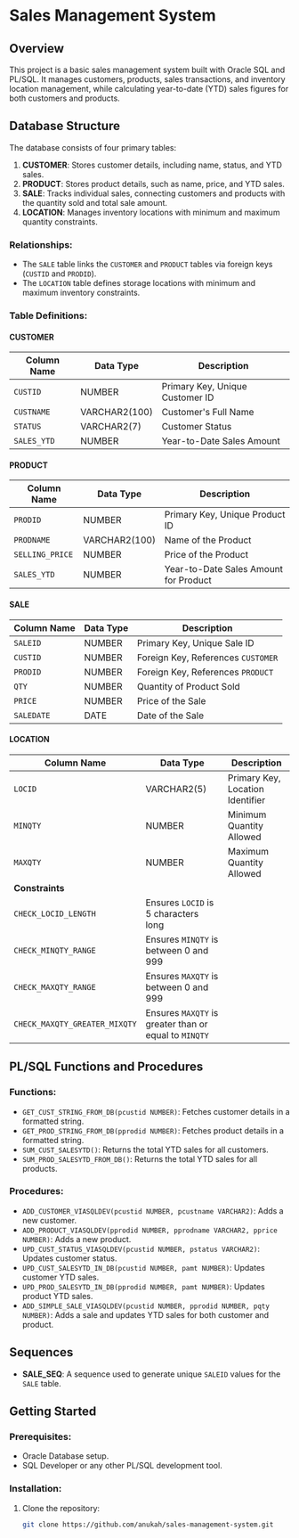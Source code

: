 # Sales Management System

## Overview

This project is a basic sales management system built with Oracle SQL and PL/SQL. It manages customers, products, sales transactions, and inventory location management, while calculating year-to-date (YTD) sales figures for both customers and products.

## Database Structure

The database consists of four primary tables:

1. **CUSTOMER**: Stores customer details, including name, status, and YTD sales.
2. **PRODUCT**: Stores product details, such as name, price, and YTD sales.
3. **SALE**: Tracks individual sales, connecting customers and products with the quantity sold and total sale amount.
4. **LOCATION**: Manages inventory locations with minimum and maximum quantity constraints.

### Relationships:
- The `SALE` table links the `CUSTOMER` and `PRODUCT` tables via foreign keys (`CUSTID` and `PRODID`).
- The `LOCATION` table defines storage locations with minimum and maximum inventory constraints.

### Table Definitions:

#### CUSTOMER
| Column Name | Data Type     | Description                       |
|-------------|---------------|-----------------------------------|
| `CUSTID`    | NUMBER        | Primary Key, Unique Customer ID   |
| `CUSTNAME`  | VARCHAR2(100) | Customer's Full Name              |
| `STATUS`    | VARCHAR2(7)   | Customer Status                   |
| `SALES_YTD` | NUMBER        | Year-to-Date Sales Amount         |

#### PRODUCT
| Column Name     | Data Type     | Description                         |
|-----------------|---------------|-------------------------------------|
| `PRODID`        | NUMBER        | Primary Key, Unique Product ID      |
| `PRODNAME`      | VARCHAR2(100) | Name of the Product                 |
| `SELLING_PRICE` | NUMBER        | Price of the Product                |
| `SALES_YTD`     | NUMBER        | Year-to-Date Sales Amount for Product|

#### SALE
| Column Name  | Data Type   | Description                          |
|--------------|-------------|--------------------------------------|
| `SALEID`     | NUMBER      | Primary Key, Unique Sale ID          |
| `CUSTID`     | NUMBER      | Foreign Key, References `CUSTOMER`   |
| `PRODID`     | NUMBER      | Foreign Key, References `PRODUCT`    |
| `QTY`        | NUMBER      | Quantity of Product Sold             |
| `PRICE`      | NUMBER      | Price of the Sale                    |
| `SALEDATE`   | DATE        | Date of the Sale                     |

#### LOCATION
| Column Name   | Data Type   | Description                            |
|---------------|-------------|----------------------------------------|
| `LOCID`       | VARCHAR2(5) | Primary Key, Location Identifier       |
| `MINQTY`      | NUMBER      | Minimum Quantity Allowed               |
| `MAXQTY`      | NUMBER      | Maximum Quantity Allowed               |
| **Constraints** |           |                                        |
| `CHECK_LOCID_LENGTH` | Ensures `LOCID` is 5 characters long          |
| `CHECK_MINQTY_RANGE` | Ensures `MINQTY` is between 0 and 999          |
| `CHECK_MAXQTY_RANGE` | Ensures `MAXQTY` is between 0 and 999          |
| `CHECK_MAXQTY_GREATER_MIXQTY` | Ensures `MAXQTY` is greater than or equal to `MINQTY` |

## PL/SQL Functions and Procedures

### Functions:
- `GET_CUST_STRING_FROM_DB(pcustid NUMBER)`: Fetches customer details in a formatted string.
- `GET_PROD_STRING_FROM_DB(pprodid NUMBER)`: Fetches product details in a formatted string.
- `SUM_CUST_SALESYTD()`: Returns the total YTD sales for all customers.
- `SUM_PROD_SALESYTD_FROM_DB()`: Returns the total YTD sales for all products.

### Procedures:
- `ADD_CUSTOMER_VIASQLDEV(pcustid NUMBER, pcustname VARCHAR2)`: Adds a new customer.
- `ADD_PRODUCT_VIASQLDEV(pprodid NUMBER, pprodname VARCHAR2, pprice NUMBER)`: Adds a new product.
- `UPD_CUST_STATUS_VIASQLDEV(pcustid NUMBER, pstatus VARCHAR2)`: Updates customer status.
- `UPD_CUST_SALESYTD_IN_DB(pcustid NUMBER, pamt NUMBER)`: Updates customer YTD sales.
- `UPD_PROD_SALESYTD_IN_DB(pprodid NUMBER, pamt NUMBER)`: Updates product YTD sales.
- `ADD_SIMPLE_SALE_VIASQLDEV(pcustid NUMBER, pprodid NUMBER, pqty NUMBER)`: Adds a sale and updates YTD sales for both customer and product.

## Sequences

- **SALE_SEQ**: A sequence used to generate unique `SALEID` values for the `SALE` table.

## Getting Started

### Prerequisites:
- Oracle Database setup.
- SQL Developer or any other PL/SQL development tool.

### Installation:
1. Clone the repository: 
   ```bash
   git clone https://github.com/anukah/sales-management-system.git
